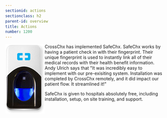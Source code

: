 ```yaml
---
sectionid: actions
sectionclass: h2
parent-id: overview
title: Actions
number: 1200
---
```

<img style="float: left;" src="https://raw.githubusercontent.com/knc789/case-study/gh-pages/img/scanner.png"> CrossChx has implemented SafeChx. SafeChx works by having a patient check in with their fingerprint. Their unique fingerprint is used to instantly link all of their medical records with their health benefit information. Andy Ulrich says that "It was incredibly easy to implement with our pre-exisiting system. Installation was completed by CrossChx remotely, and it did impact our patient flow. It streamlined it!"

SafeChx is given to hospitals absolutely free, including installation, setup, on site training, and support.